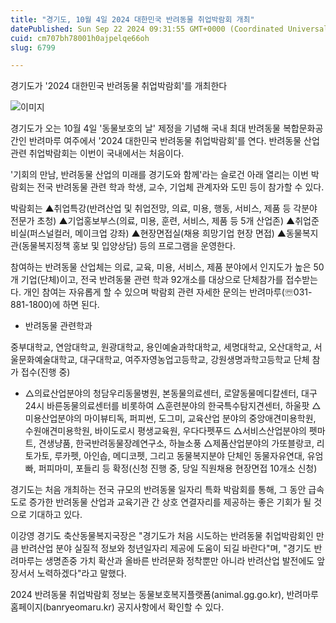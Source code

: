 ```yaml
---
title: "경기도, 10월 4일 2024 대한민국 반려동물 취업박람회 개최"
datePublished: Sun Sep 22 2024 09:31:55 GMT+0000 (Coordinated Universal Time)
cuid: cm707bh78001h0ajpelqe66oh
slug: 6799

---
```



경기도가 '2024 대한민국 반려동물 취업박람회'를 개최한다

![이미지](https://cdn.hashnode.com/res/hashnode/image/upload/v1739261377578/b6e6ff14-30bf-461b-9384-578bfa8739b9.png)

경기도가 오는 10월 4일 '동물보호의 날' 제정을 기념해 국내 최대 반려동물 복합문화공간인 반려마루 여주에서 '2024 대한민국 반려동물 취업박람회'를 연다. 반려동물 산업 관련 취업박람회는 이번이 국내에서는 처음이다.

'기회의 만남, 반려동물 산업의 미래를 경기도와 함께'라는 슬로건 아래 열리는 이번 박람회는 전국 반려동물 관련 학과 학생, 교수, 기업체 관계자와 도민 등이 참가할 수 있다.

박람회는 ▲취업특강(반려산업 및 취업전망, 의료, 미용, 행동, 서비스, 제품 등 각분야 전문가 초청) ▲기업홍보부스(의료, 미용, 훈련, 서비스, 제품 등 5개 산업존) ▲취업준비실(퍼스널컬러, 메이크업 강좌) ▲현장면접실(채용 희망기업 현장 면접) ▲동물복지관(동물복지정책 홍보 및 입양상담) 등의 프로그램을 운영한다.

참여하는 반려동물 산업체는 의료, 교육, 미용, 서비스, 제품 분야에서 인지도가 높은 50개 기업(단체)이고, 전국 반려동물 관련 학과 92개소를 대상으로 단체참가를 접수받는다. 개인 참여는 자유롭게 할 수 있으며 박람회 관련 자세한 문의는 반려마루(☏031-881-1800)에 하면 된다.

* 반려동물 관련학과

중부대학교, 연암대학교, 원광대학교, 용인예술과학대학교, 세명대학교, 오산대학교, 서울문화예술대학교, 대구대학교, 여주자영농업고등학교, 강원생명과학고등학교 단체 참가 접수(진행 중)

* △의료산업분야의 청담우리동물병원, 본동물의료센터, 로얄동물메디칼센터, 대구24시 바른동물의료센터를 비롯하여 △훈련분야의 한국특수탐지견센터, 하울팟 △미용산업분야의 마이뷰티독, 퍼피썬, 도그미, 교육산업 분야의 중앙애견미용학원, 수원애견미용학원, 바이도로시 평생교육원, 우다다펫푸드 △서비스산업분야의 펫마트, 견생냥품, 한국반려동물장례연구소, 하늘소풍 △제품산업분야의 가또블랑코, 리토가토, 루카펫, 아인솝, 메디코펫, 그리고 동물복지분야 단체인 동물자유연대, 유엄빠, 퍼피마미, 포들리 등 확정(신청 진행 중, 당일 직원채용 현장면접 10개소 신청)

경기도는 처음 개최하는 전국 규모의 반려동물 일자리 특화 박람회를 통해, 그 동안 급속도로 증가한 반려동물 산업과 교육기관 간 상호 연결자리를 제공하는 좋은 기회가 될 것으로 기대하고 있다.

이강영 경기도 축산동물복지국장은 "경기도가 처음 시도하는 반려동물 취업박람회인 만큼 반려산업 분야 실질적 정보와 청년일자리 제공에 도움이 되길 바란다"며, "경기도 반려마루는 생명존중 가치 확산과 올바른 반려문화 정착뿐만 아니라 반려산업 발전에도 앞장서서 노력하겠다"라고 말했다.

2024 반려동물 취업박람회 정보는 동물보호복지플랫폼(animal.gg.go.kr), 반려마루 홈페이지(banryeomaru.kr) 공지사항에서 확인할 수 있다.